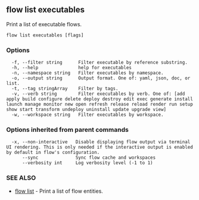 ## flow list executables

Print a list of executable flows.

```
flow list executables [flags]
```

### Options

```
  -f, --filter string      Filter executable by reference substring.
  -h, --help               help for executables
  -n, --namespace string   Filter executables by namespace.
  -o, --output string      Output format. One of: yaml, json, doc, or list.
  -t, --tag stringArray    Filter by tags.
  -v, --verb string        Filter executables by verb. One of: [add apply build configure delete deploy destroy edit exec generate install launch manage monitor new open refresh release reload render run setup show start transform undeploy uninstall update upgrade view]
  -w, --workspace string   Filter executables by workspace.
```

### Options inherited from parent commands

```
  -x, --non-interactive   Disable displaying flow output via terminal UI rendering. This is only needed if the interactive output is enabled by default in flow's configuration.
      --sync              Sync flow cache and workspaces
      --verbosity int     Log verbosity level (-1 to 1)
```

### SEE ALSO

* [flow list](flow_list.md)	 - Print a list of flow entities.

